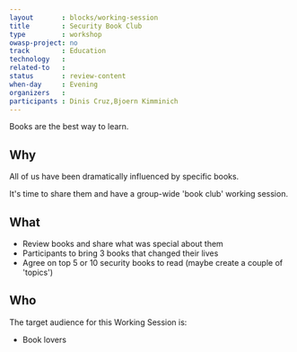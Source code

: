 ```yaml
---
layout       : blocks/working-session
title        : Security Book Club
type         : workshop
owasp-project: no
track        : Education
technology   :
related-to   :
status       : review-content
when-day     : Evening
organizers   :
participants : Dinis Cruz,Bjoern Kimminich
---
```


Books are the best way to learn.

## Why

All of us have been dramatically influenced by specific books.

It's time to share them and have a group-wide 'book club' working session.

## What

 - Review books and share what was special about them
 - Participants to bring 3 books that changed their lives
 - Agree on top 5 or 10 security books to read (maybe create a couple of 'topics')

## Who

The target audience for this Working Session is:

 - Book lovers
